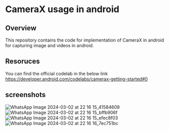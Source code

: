 # CameraX usage in android

## Overview
This repository contains the code for implementation of CameraX in android for capturing image and videos in android. 

## Resoruces
You can find the official codelab in the below link 
https://developer.android.com/codelabs/camerax-getting-started#0

## screenshots
![WhatsApp Image 2024-03-02 at 22 16 15_41584609](https://github.com/vineetsingh13/CameraX-usage/assets/80053859/c950cd52-1b6e-45f7-904a-9ede043cc5da)
![WhatsApp Image 2024-03-02 at 22 16 15_bffb906f](https://github.com/vineetsingh13/CameraX-usage/assets/80053859/4fcc3af9-7621-43e7-a497-66b0dada098d)
![WhatsApp Image 2024-03-02 at 22 16 15_efec8f03](https://github.com/vineetsingh13/CameraX-usage/assets/80053859/80eca26d-26b5-4aac-b332-004b68b334db)
![WhatsApp Image 2024-03-02 at 22 16 16_7ec751bc](https://github.com/vineetsingh13/CameraX-usage/assets/80053859/384e4ee6-2a1e-4089-bc6f-dd9090c8d201)


